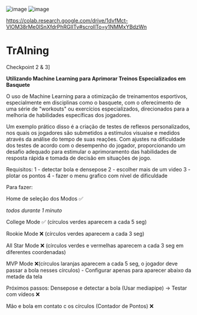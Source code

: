 ![image](https://github.com/MatheusBettim/TrAIning/assets/91640894/5a9b00ce-107a-4905-b852-bb2674742020)
![image](https://github.com/MatheusBettim/TrAIning/assets/91640894/64da38cf-2133-4649-9948-80af88923200)

https://colab.research.google.com/drive/1dvfMct-VlOM38rMe0lSnXfdrPhRGIITv#scrollTo=y1NMMxYBdzWn

# TrAIning
Checkpoint 2 &amp; 3]

**Utilizando Machine Learning para Aprimorar Treinos Especializados em Basquete**

O uso de Machine Learning para a otimização de treinamentos esportivos, especialmente em disciplinas como o basquete, com o oferecimento de uma série de "workouts" ou exercícios especializados, direcionados para a melhoria de habilidades específicas dos jogadores.

Um exemplo prático disso é a criação de testes de reflexos personalizados, nos quais os jogadores são submetidos a estímulos visuaise e medidos através da análise do tempo de suas reações. Com ajustes na dificuldade dos testes de acordo com o desempenho do jogador, proporcionando um desafio adequado para estimular o aprimoramento das habilidades de resposta rápida e tomada de decisão em situações de jogo.

Requisitos:
1 - detectar bola e densepose
2 - escolher mais de um video
3 - plotar os pontos
4 - fazer o menu grafico com nivel de dificuldade

Para fazer:

Home de seleção dos Modos ✅

*todos durante 1 minuto*

College Mode ✅ (círculos verdes aparecem a cada 5 seg)

Rookie Mode ❌ (círculos verdes aparecem a cada 3 seg)

All Star Mode ❌ (círculos verdes e vermelhas aparecem a cada 3 seg em diferentes coordenadas)

MVP Mode ❌(círculos laranjas aparecem a cada 5 seg, o jogador deve passar a bola nesses círculos) - Configurar apenas para aparecer abaixo da metade da tela

Próximos passos:
Densepose e detectar a bola (Usar mediapipe) -> Testar com vídeos ❌

Mão e bola em contato c os círculos (Contador de Pontos) ❌
